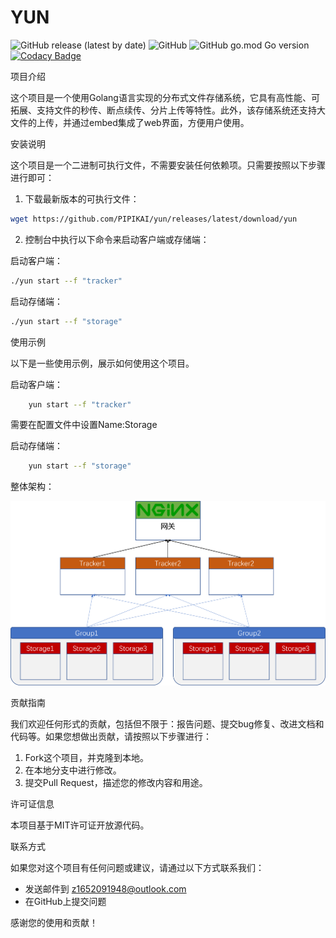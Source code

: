 # YUN

![GitHub release (latest by date)](https://img.shields.io/github/downloads/pipikai/yun/latest/total)
![GitHub](https://img.shields.io/github/license/pipikai/yun)
![GitHub go.mod Go version](https://img.shields.io/github/go-mod/go-version/pipikai/yun)
[![Codacy Badge](https://app.codacy.com/project/badge/Grade/a8b52c71ed6c43b3866f8a59ef3b684d)](https://app.codacy.com/gh/PIPIKAI/yun/dashboard?utm_source=gh\&utm_medium=referral\&utm_content=\&utm_campaign=Badge_grade)

项目介绍

这个项目是一个使用Golang语言实现的分布式文件存储系统，它具有高性能、可拓展、支持文件的秒传、断点续传、分片上传等特性。此外，该存储系统还支持大文件的上传，并通过embed集成了web界面，方便用户使用。

安装说明

这个项目是一个二进制可执行文件，不需要安装任何依赖项。只需要按照以下步骤进行即可：

1.  下载最新版本的可执行文件：

```bash
wget https://github.com/PIPIKAI/yun/releases/latest/download/yun
```

2.  控制台中执行以下命令来启动客户端或存储端：

启动客户端：

```bash
./yun start --f "tracker"
```

启动存储端：

```bash
./yun start --f "storage" 
```

使用示例

以下是一些使用示例，展示如何使用这个项目。

启动客户端：

```bash
    yun start --f "tracker"
```

需要在配置文件中设置Name:Storage

启动存储端：

```bash
    yun start --f "storage"
```

整体架构：

![架构图](./doc/%E6%9E%B6%E6%9E%84%E5%9B%BE.png)

贡献指南

我们欢迎任何形式的贡献，包括但不限于：报告问题、提交bug修复、改进文档和代码等。如果您想做出贡献，请按照以下步骤进行：

1.  Fork这个项目，并克隆到本地。
2.  在本地分支中进行修改。
3.  提交Pull Request，描述您的修改内容和用途。

许可证信息

本项目基于MIT许可证开放源代码。

联系方式

如果您对这个项目有任何问题或建议，请通过以下方式联系我们：

*   发送邮件到 z1652091948@outlook.com
*   在GitHub上提交问题

感谢您的使用和贡献！
